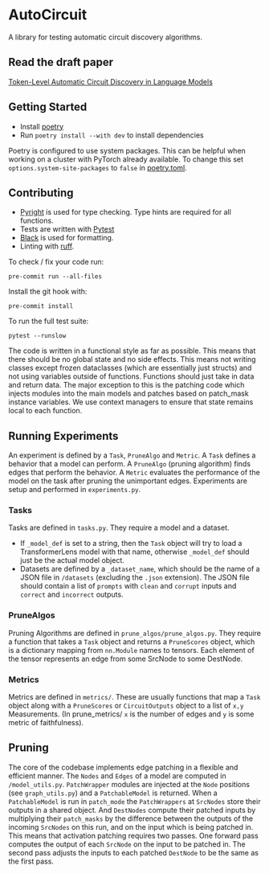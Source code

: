 # AutoCircuit
A library for testing automatic circuit discovery algorithms.

## Read the draft paper
[Token-Level Automatic Circuit Discovery in Language Models](Token-Level%20Automatic%20Circuit%20Discovery%20in%20Language%20Models.pdf)

## Getting Started
- Install [poetry](https://python-poetry.org/docs/#installation)
- Run `poetry install --with dev` to install dependencies

Poetry is configured to use system packages. This can be helpful when working on a cluster with PyTorch already available. To change this set `options.system-site-packages` to `false` in [poetry.toml](poetry.toml).

## Contributing
- [Pyright](https://github.com/microsoft/pyright) is used for type checking. Type hints are required for all functions.
- Tests are written with [Pytest](https://docs.pytest.org/en/stable/)
- [Black](https://github.com/psf/black) is used for formatting.
- Linting with [ruff](https://github.com/astral-sh/ruff).

To check / fix your code run:
```
pre-commit run --all-files
```
Install the git hook with:
```
pre-commit install
```
To run the full test suite:
```
pytest --runslow
```

The code is written in a functional style as far as possible. This means that there should be no global state and no side effects. This means not writing classes except frozen dataclasses (which are essentially just structs) and not using variables outside of functions. Functions should just take in data and return data. The major exception to this is the patching code which injects modules into the main models and patches based on patch_mask instance variables. We use context managers to ensure that state remains local to each function.

## Running Experiments

An experiment is defined by a `Task`, `PruneAlgo` and `Metric`. A `Task` defines a behavior that a model can perform. A `PruneAlgo` (pruning algorithm) finds edges that perform the behavior. A `Metric` evaluates the performance of the model on the task after pruning the unimportant edges. Experiments are setup and performed in `experiments.py`.

### Tasks

Tasks are defined in `tasks.py`. They require a model and a dataset.
 - If `_model_def` is set to a string, then the `Task` object will try to load a TransformerLens model with that name, otherwise `_model_def` should just be the actual model object.
 - Datasets are defined by a `_dataset_name`, which should be the name of a JSON file in `/datasets` (excluding the `.json` extension). The JSON file should contain a list of `prompts` with `clean` and `corrupt` inputs and `correct` and `incorrect` outputs.

### PruneAlgos

Pruning Algorithms are defined in `prune_algos/prune_algos.py`. They require a function that takes a `Task` object and returns a `PruneScores` object, which is a dictionary mapping from `nn.Module` names to tensors. Each element of the tensor represents an edge from some SrcNode to some DestNode.

### Metrics

Metrics are defined in `metrics/`. These are usually functions that map a `Task` object along with a `PruneScores` or `CircuitOutputs` object to a list of `x,y` Measurements. (In prune_metrics/ `x` is the number of edges and `y` is some metric of faithfulness).

## Pruning

The core of the codebase implements edge patching in a flexible and efficient manner. The `Nodes` and `Edges` of a model are computed in `/model_utils.py`. `PatchWrapper` modules are injected at the `Node` positions (see `graph_utils.py`) and a `PatchableModel` is returned. When a `PatchableModel` is run in `patch_mode` the `PatchWrappers` at `SrcNodes` store their outputs in a shared object. And `DestNodes` compute their patched inputs by multiplying their `patch_masks` by the difference between the outputs of the incoming `SrcNodes` on this run, and on the input which is being patched in. This means that activation patching requires two passes. One forward pass computes the output of each `SrcNode` on the input to be patched in. The second pass adjusts the inputs to each patched `DestNode` to be the same as the first pass.
